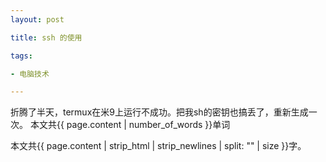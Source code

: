 ```yaml
---
layout: post

title: ssh 的使用

tags:

- 电脑技术

---
```

折腾了半天，termux在米9上运行不成功。把我sh的密钥也搞丢了，重新生成一次。
本文共{{ page.content | number_of_words }}单词


本文共{{ page.content | strip_html | strip_newlines | split: "" | size }}字。

